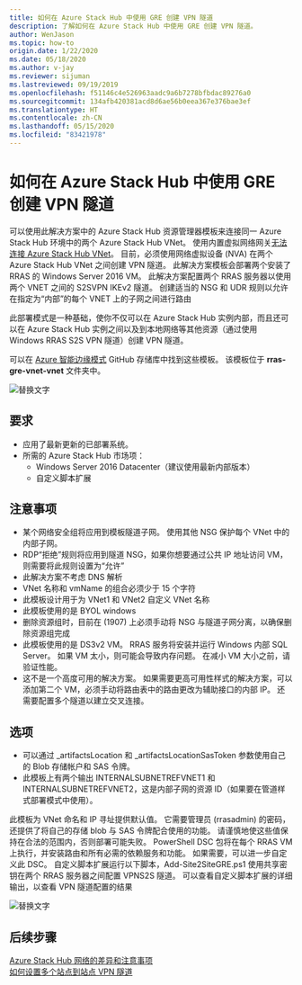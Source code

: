 ```yaml
---
title: 如何在 Azure Stack Hub 中使用 GRE 创建 VPN 隧道
description: 了解如何在 Azure Stack Hub 中使用 GRE 创建 VPN 隧道。
author: WenJason
ms.topic: how-to
origin.date: 1/22/2020
ms.date: 05/18/2020
ms.author: v-jay
ms.reviewer: sijuman
ms.lastreviewed: 09/19/2019
ms.openlocfilehash: f51146c4e526963aadc9a6b7278bfbdac89276a0
ms.sourcegitcommit: 134afb420381acd8d6ae56b0eea367e376bae3ef
ms.translationtype: HT
ms.contentlocale: zh-CN
ms.lasthandoff: 05/15/2020
ms.locfileid: "83421978"
---
```

# <a name="how-to-create-a-vpn-tunnel-using-gre-in-azure-stack-hub"></a>如何在 Azure Stack Hub 中使用 GRE 创建 VPN 隧道

可以使用此解决方案中的 Azure Stack Hub 资源管理器模板来连接同一 Azure Stack Hub 环境中的两个 Azure Stack Hub VNet。 使用内置虚拟网络网关[无法连接 Azure Stack Hub VNet](/azure-stack/user/azure-stack-network-differences)。 目前，必须使用网络虚拟设备 (NVA) 在两个 Azure Stack Hub VNet 之间创建 VPN 隧道。 此解决方案模板会部署两个安装了 RRAS 的 Windows Server 2016 VM。 此解决方案配置两个 RRAS 服务器以使用两个 VNET 之间的 S2SVPN IKEv2 隧道。 创建适当的 NSG 和 UDR 规则以允许在指定为“内部”的每个 VNET 上的子网之间进行路由  

此部署模式是一种基础，使你不仅可以在 Azure Stack Hub 实例内部，而且还可以在 Azure Stack Hub 实例之间以及到本地网络等其他资源（通过使用 Windows RRAS S2S VPN 隧道）创建 VPN 隧道。

可以在 [Azure 智能边缘模式](https://github.com/Azure-Samples/azure-intelligent-edge-patterns) GitHub 存储库中找到这些模板。 该模板位于 **rras-gre-vnet-vnet** 文件夹中。 

![替换文字](./media/azure-stack-network-howto-vpn-tunnel-gre/overview.png)

## <a name="requirements"></a>要求

- 应用了最新更新的已部署系统。 
- 所需的 Azure Stack Hub 市场项：
    -  Windows Server 2016 Datacenter（建议使用最新内部版本）
    -  自定义脚本扩展

## <a name="things-to-consider"></a>注意事项

- 某个网络安全组将应用到模板隧道子网。 使用其他 NSG 保护每个 VNet 中的内部子网。
- RDP“拒绝”规则将应用到隧道 NSG，如果你想要通过公共 IP 地址访问 VM，则需要将此规则设置为“允许”
- 此解决方案不考虑 DNS 解析
- VNet 名称和 vmName 的组合必须少于 15 个字符
- 此模板设计用于为 VNet1 和 VNet2 自定义 VNet 名称
- 此模板使用的是 BYOL windows
- 删除资源组时，目前在 (1907) 上必须手动将 NSG 与隧道子网分离，以确保删除资源组完成
- 此模板使用的是 DS3v2 VM。 RRAS 服务将安装并运行 Windows 内部 SQL Server。 如果 VM 太小，则可能会导致内存问题。 在减小 VM 大小之前，请验证性能。
- 这不是一个高度可用的解决方案。 如果需要更高可用性样式的解决方案，可以添加第二个 VM，必须手动将路由表中的路由更改为辅助接口的内部 IP。 还需要配置多个隧道以建立交叉连接。

## <a name="options"></a>选项

- 可以通过 _artifactsLocation 和 _artifactsLocationSasToken 参数使用自己的 Blob 存储帐户和 SAS 令牌。
- 此模板上有两个输出 INTERNALSUBNETREFVNET1 和 INTERNALSUBNETREFVNET2，这是内部子网的资源 ID（如果要在管道样式部署模式中使用）。

此模板为 VNet 命名和 IP 寻址提供默认值。 它需要管理员 (rrasadmin) 的密码，还提供了将自己的存储 blob 与 SAS 令牌配合使用的功能。 请谨慎地使这些值保持在合法的范围内，否则部署可能失败。 PowerShell DSC 包将在每个 RRAS VM 上执行，并安装路由和所有必需的依赖服务和功能。 如果需要，可以进一步自定义此 DSC。 自定义脚本扩展运行以下脚本，Add-Site2SiteGRE.ps1 使用共享密钥在两个 RRAS 服务器之间配置 VPNS2S 隧道。 可以查看自定义脚本扩展的详细输出，以查看 VPN 隧道配置的结果

![替换文字](./media/azure-stack-network-howto-vpn-tunnel-gre/s2svpntunnel.png)

## <a name="next-steps"></a>后续步骤

[Azure Stack Hub 网络的差异和注意事项](azure-stack-network-differences.md)  
[如何设置多个站点到站点 VPN 隧道](network-howto-vpn-tunnel.md)